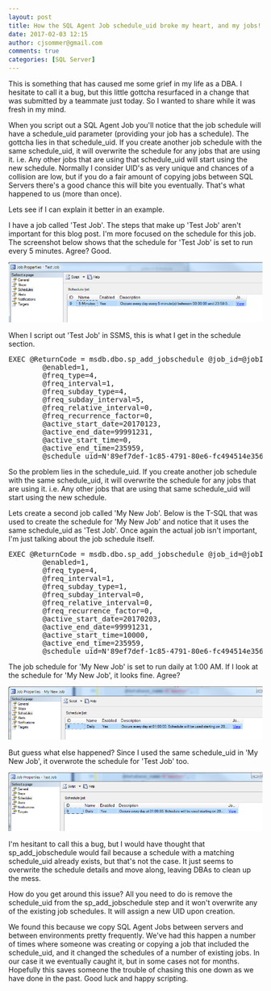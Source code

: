 ```yaml
---
layout: post
title: How the SQL Agent Job schedule_uid broke my heart, and my jobs!
date: 2017-02-03 12:15
author: cjsommer@gmail.com
comments: true
categories: [SQL Server]
---
```

This is something that has caused me some grief in my life as a DBA. I hesitate to call it a bug, but this little gottcha resurfaced in a change that was submitted by a teammate just today. So I wanted to share while it was fresh in my mind.

When you script out a SQL Agent Job you'll notice that the job schedule will have a schedule_uid parameter (providing your job has a schedule). The gottcha lies in that schedule_uid. If you create another job schedule with the same schedule_uid, it will overwrite the schedule for any jobs that are using it. i.e. Any other jobs that are using that schedule_uid will start using the new schedule. Normally I consider UID's as very unique and chances of a collision are low, but if you do a fair amount of copying jobs between SQL Servers there's a good chance this will bite you eventually. That's what happened to us (more than once).

Lets see if I can explain it better in an example.

I have a job called 'Test Job'. The steps that make up 'Test Job' aren't important for this blog post. I'm more focused on the schedule for this job. The screenshot below shows that the schedule for 'Test Job' is set to run every 5 minutes. Agree? Good.

<img alt='' class='alignnone size-full wp-image-1540 ' src='/img/2017/02/img_5894b7b48e1b6.png' />

When I script out 'Test Job' in SSMS, this is what I get in the schedule section.

<pre class="theme:ssms2012 lang:tsql decode:true " title="TSQL for the 'Test Job'  job schedule when scripted from SSMS" >
EXEC @ReturnCode = msdb.dbo.sp_add_jobschedule @job_id=@jobId, @name=N'5 Minutes', 
		@enabled=1, 
		@freq_type=4, 
		@freq_interval=1, 
		@freq_subday_type=4, 
		@freq_subday_interval=5, 
		@freq_relative_interval=0, 
		@freq_recurrence_factor=0, 
		@active_start_date=20170123, 
		@active_end_date=99991231, 
		@active_start_time=0, 
		@active_end_time=235959, 
		@schedule_uid=N'89ef7def-1c85-4791-80e6-fc494514e356'
</pre>

So the problem lies in the schedule_uid. If you create another job schedule with the same schedule_uid, it will overwrite the schedule for any jobs that are using it. i.e. Any other jobs that are using that same schedule_uid will start using the new schedule.

Lets create a second job called 'My New Job'. Below is the T-SQL that was used to create the schedule for 'My New Job' and notice that it uses the same schedule_uid as 'Test Job'. Once again the actual job isn't important, I'm just talking about the job schedule itself.
<pre class="theme:ssms2012 lang:tsql decode:true " title="'My New Job' schedule TSQL. Notice the same schedule_id as 'Test Job'" >
EXEC @ReturnCode = msdb.dbo.sp_add_jobschedule @job_id=@jobId, @name=N'Daily', 
		@enabled=1, 
		@freq_type=4, 
		@freq_interval=1, 
		@freq_subday_type=1, 
		@freq_subday_interval=0, 
		@freq_relative_interval=0, 
		@freq_recurrence_factor=0, 
		@active_start_date=20170203, 
		@active_end_date=99991231, 
		@active_start_time=10000, 
		@active_end_time=235959, 
		@schedule_uid=N'89ef7def-1c85-4791-80e6-fc494514e356'
</pre> 

The job schedule for 'My New Job' is set to run daily at 1:00 AM. If I look at the schedule for 'My New Job', it looks fine. Agree?

<img alt='' class='alignnone size-full wp-image-1532 ' src='/img/2017/02/img_5894b01fcc2f9.png' />

But guess what else happened? Since I used the same schedule_uid in 'My New Job', it overwrote the schedule for 'Test Job' too.

<img alt='' class='alignnone size-full wp-image-1533 ' src='/img/2017/02/img_5894b05d52d70.png' />


I'm hesitant to call this a bug, but I would have thought that sp_add_jobschedule would fail because a schedule with a matching schedule_uid already exists, but that's not the case. It just seems to overwrite the schedule details and move along, leaving DBAs to clean up the mess. 

How do you get around this issue? All you need to do is remove the schedule_uid from the sp_add_jobschedule step and it won't overwrite any of the existing job schedules. It will assign a new UID upon creation.

We found this because we copy SQL Agent Jobs between servers and between environments pretty frequently. We've had this happen a number of times where someone was creating or copying a job that included the schedule_uid, and it changed the schedules of a number of existing jobs. In our case it we eventually caught it, but in some cases not for months. Hopefully this saves someone the trouble of chasing this one down as we have done in the past. Good luck and happy scripting.




